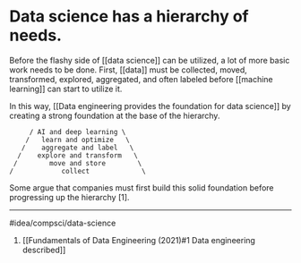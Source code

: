 # Data science has a hierarchy of needs.
Before the flashy side of [[data science]] can be utilized, a lot of more basic work needs to be done. First, [[data]] must be collected, moved, transformed, explored, aggregated, and often labeled before [[machine learning]] can start to utilize it. 

In this way, [[Data engineering provides the foundation for data science]] by creating a strong foundation at the base of the hierarchy.

```
     / AI and deep learning \
    /   learn and optimize   \
   /    aggregate and label   \
  /    explore and transform   \
 /        move and store        \
/            collect             \
```

Some argue that companies must first build this solid foundation before progressing up the hierarchy [1]. 

---
#idea/compsci/data-science 

1. [[Fundamentals of Data Engineering (2021)#1 Data engineering described]]